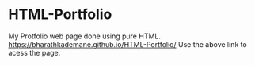 # HTML-Portfolio
My Protfolio web page done using pure HTML.
https://bharathkademane.github.io/HTML-Portfolio/
Use the above link to acess the page.
